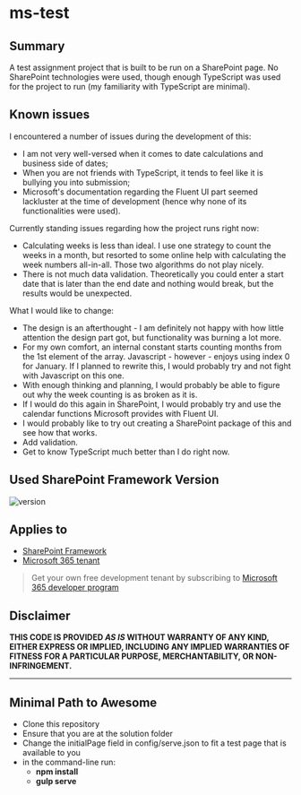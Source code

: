 # ms-test

## Summary

A test assignment project that is built to be run on a SharePoint page. No SharePoint technologies were used,
though enough TypeScript was used for the project to run (my familiarity with TypeScript are minimal).

## Known issues

I encountered a number of issues during the development of this:

-   I am not very well-versed when it comes to date calculations and business side of dates;
-   When you are not friends with TypeScript, it tends to feel like it is bullying you into submission;
-   Microsoft's documentation regarding the Fluent UI part seemed lackluster at the time of development (hence why none of its functionalities were used).

Currently standing issues regarding how the project runs right now:

-   Calculating weeks is less than ideal. I use one strategy to count the weeks in a month, but resorted to some online help with calculating the week numbers all-in-all. Those two algorithms do not play nicely.
-   There is not much data validation. Theoretically you could enter a start date that is later than the end date and nothing would break, but the results would be unexpected.

What I would like to change:

-   The design is an afterthought - I am definitely not happy with how little attention the design part got, but functionality was burning a lot more.
-   For my own comfort, an internal constant starts counting months from the 1st element of the array. Javascript - however - enjoys using index 0 for January. If I planned to rewrite this, I would probably try and not fight with Javascript on this one.
-   With enough thinking and planning, I would probably be able to figure out why the week counting is as broken as it is.
-   If I would do this again in SharePoint, I would probably try and use the calendar functions Microsoft provides with Fluent UI.
-   I would probably like to try out creating a SharePoint package of this and see how that works.
-   Add validation.
-   Get to know TypeScript much better than I do right now.

## Used SharePoint Framework Version

![version](https://img.shields.io/badge/version-1.16.1-green.svg)

## Applies to

-   [SharePoint Framework](https://aka.ms/spfx)
-   [Microsoft 365 tenant](https://docs.microsoft.com/en-us/sharepoint/dev/spfx/set-up-your-developer-tenant)

> Get your own free development tenant by subscribing to [Microsoft 365 developer program](http://aka.ms/o365devprogram)

## Disclaimer

**THIS CODE IS PROVIDED _AS IS_ WITHOUT WARRANTY OF ANY KIND, EITHER EXPRESS OR IMPLIED, INCLUDING ANY IMPLIED WARRANTIES OF FITNESS FOR A PARTICULAR PURPOSE, MERCHANTABILITY, OR NON-INFRINGEMENT.**

---

## Minimal Path to Awesome

-   Clone this repository
-   Ensure that you are at the solution folder
-   Change the initialPage field in config/serve.json to fit a test page that is available to you
-   in the command-line run:
    -   **npm install**
    -   **gulp serve**
